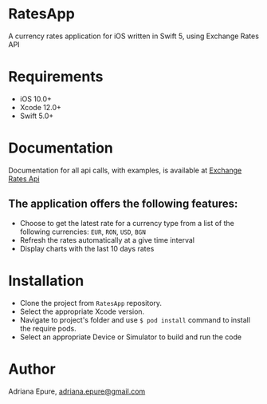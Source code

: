 # RatesApp

A currency rates application for iOS written in Swift 5, using Exchange Rates API


# Requirements


* iOS 10.0+
* Xcode 12.0+
* Swift 5.0+


# Documentation


Documentation for all api calls, with examples, is available at [Exchange Rates Api](https://api.exchangeratesapi.io)

## The application offers the following features:

* Choose to get the latest rate for a currency type from a list of the following currencies: `EUR`, `RON`, `USD`, `BGN`
* Refresh the rates automatically at a give time interval
* Display charts with the last 10 days rates

# Installation

* Clone the project from `RatesApp` repository. 
* Select the appropriate Xcode version.
* Navigate to project's folder and use `$ pod install`  command to install the require pods.
* Select an appropriate Device or Simulator to build and run the code


# Author
Adriana Epure, [adriana.epure@gmail.com]()

